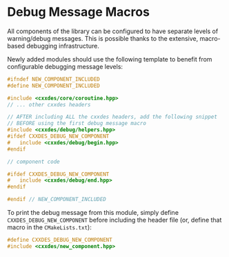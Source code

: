 # Debug Message Macros

All components of the library can be configured to have separate levels of warning/debug messages. This is possible thanks to the extensive, macro-based debugging infrastructure.

Newly added modules should use the following template to benefit from configurable debugging message levels:

```cpp
#ifndef NEW_COMPONENT_INCLUDED
#define NEW_COMPONENT_INCLUDED

#include <cxxdes/core/coroutine.hpp>
// ... other cxxdes headers

// AFTER including ALL the cxxdes headers, add the following snippet
// BEFORE using the first debug message macro
#include <cxxdes/debug/helpers.hpp>
#ifdef CXXDES_DEBUG_NEW_COMPONENT
#   include <cxxdes/debug/begin.hpp>
#endif

// component code

#ifdef CXXDES_DEBUG_NEW_COMPONENT
#   include <cxxdes/debug/end.hpp>
#endif

#endif // NEW_COMPONENT_INCLUDED
```

To print the debug message from this module, simply define `CXXDES_DEBUG_NEW_COMPONENT` before including the header file (or, define that macro in the `CMakeLists.txt`):

```cpp
#define CXXDES_DEBUG_NEW_COMPONENT
#include <cxxdes/new_component.hpp>
```
